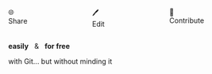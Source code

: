 
<div class="columns is-mobile is-4 is-centered">
  <div class="column is-4 has-text-centered">
    <p class="is-size-4">
      🌐
      <!-- &nbsp; -->
      <br>
      Share
      <!-- &nbsp; -->
      <!-- 🌐 -->
    </p>
  </div>
  <div class="column is-4 has-text-centered">
    <p class="is-size-4">
      🖊️
      <!-- &nbsp; -->
      <br>
      Edit
      <!-- &nbsp; -->
      <!-- 🖊️ -->
    </p>
  </div>
  <div class="column is-4 has-text-centered">
    <p class="is-size-4">
      👥
      <!-- &nbsp; -->
      <br>
      Contribute
      <!-- &nbsp; -->
      <!-- 👥 -->
    </p>
  </div>
</div>

<div class="has-text-centered">

  <p class="is-size-4 mb-2">
    <!-- <span class="mx-4">
      Share &nbsp;
      🌐
    </span>
    ·
    <span class="mx-4">
      Edit &nbsp;
      🖊️
    </span>
    ·
    <span class="mx-4">
      Contribute &nbsp;
      👥
    </span>
    <br> -->
    <b>easily</b>
    &nbsp; & &nbsp;
    <b>for free</b>
  </p>

  <!-- <p class="is-size-4 has-text-weight-bold mb-2">
    <span class="has-text-weight-normal is-size-5">
      in <i>open data</i>
    </span>
  </p> -->

  <p class="is-italic mt-4 has-text-grey-light">
    with Git... but without minding it
  </p>

</div>

<!-- GITRIBUTE - contribute with GIT ...but without minding it-->
<!--  ... but without having to use Github or Gitlab  -->
